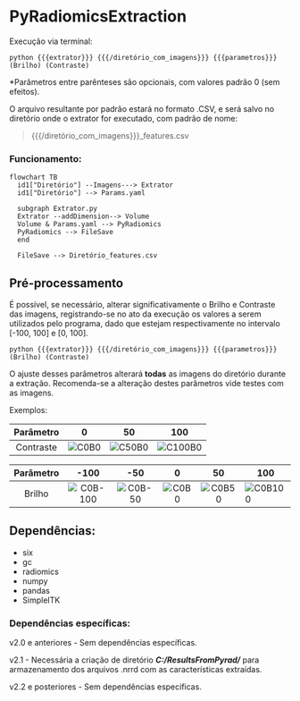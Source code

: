 # PyRadiomicsExtraction

Execução via terminal:

    python {{{extrator}}} {{{/diretório_com_imagens}}} {{{parametros}}} (Brilho) (Contraste)
    
*Parâmetros entre parênteses são opcionais, com valores padrão 0 (sem efeitos).

O arquivo resultante por padrão estará no formato .CSV, e será salvo no diretório onde o extrator for executado, com padrão de nome: 

> {{{/diretório_com_imagens}}}_features.csv

### Funcionamento:

```mermaid
flowchart TB
  id1["Diretório"] --Imagens---> Extrator
  id1["Diretório"] --> Params.yaml
  
  subgraph Extrator.py
  Extrator --addDimension--> Volume
  Volume & Params.yaml --> PyRadiomics
  PyRadiomics --> FileSave
  end
  
  FileSave --> Diretório_features.csv
```

## Pré-processamento

É possível, se necessário, alterar significativamente o Brilho e Contraste das imagens, registrando-se no ato da execução os valores a serem utilizados pelo programa, dado que estejam respectivamente no intervalo [-100, 100] e [0, 100].

    python {{{extrator}}} {{{/diretório_com_imagens}}} {{{parametros}}} (Brilho) (Contraste)

O ajuste desses parâmetros alterará **todas** as imagens do diretório durante a extração.
Recomenda-se a alteração destes parâmetros vide testes com as imagens.

Exemplos:

|  Parâmetro |       0      |      50     |    100    |
|:---------:|:------------:|:-----------:|:---------:|
| Contraste | ![C0B0](https://user-images.githubusercontent.com/103672525/217923328-aad5bcb3-bdde-485d-85d8-7701ff2f6bd7.jpg) | ![C50B0](https://user-images.githubusercontent.com/103672525/217922969-fbee820d-0aa7-42fe-92e5-4d128fd5b0e4.jpg) | ![C100B0](https://user-images.githubusercontent.com/103672525/217922999-3e25d03a-5d80-496f-8aab-7a8d5582fc77.jpg) |

|  Parâmetro  |     -100     |     -50     |     0     |     50     | 100         |
|:------:|:------------:|:-----------:|:---------:|:----------:|-------------|
| Brilho | ![C0B-100](https://user-images.githubusercontent.com/103672525/217923136-fe14e8e0-1bb0-4c90-b527-38c6c13199c8.jpg) | ![C0B-50](https://user-images.githubusercontent.com/103672525/217923179-3e8debdf-e15c-472b-9538-00675ed5b7c3.jpg) | ![C0B0](https://user-images.githubusercontent.com/103672525/217923328-aad5bcb3-bdde-485d-85d8-7701ff2f6bd7.jpg) | ![C0B50](https://user-images.githubusercontent.com/103672525/217923218-e641cd20-b3f7-4c43-b80f-eeccfd3de9f4.jpg) | ![C0B100](https://user-images.githubusercontent.com/103672525/217923257-62f703ee-7562-4454-9145-dcca5ecfac3f.jpg) |


## Dependências:

- six
- gc
- radiomics
- numpy
- pandas
- SimpleITK

### Dependências específicas:

v2.0 e anteriores - Sem dependências específicas.

v2.1 - Necessária a criação de diretório ***C:/ResultsFromPyrad/*** para armazenamento dos arquivos .nrrd com as características extraídas.

v2.2 e posteriores - Sem dependências específicas.
